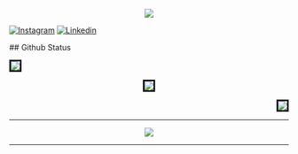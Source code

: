 
<p align="center">
  <img src="https://capsule-render.vercel.app/api?text=Hey Everyone!🕹️&animation=fadeIn&type=waving&color=gradient&height=100"/>
</p>
<div align="left">

[![Instagram](https://img.shields.io/badge/denizkkara-%23E4405F.svg?style=for-the-badge&logo=Instagram&logoColor=white)](https://www.instagram.com/denizkkara7/)
[![Linkedin](https://img.shields.io/badge/denizkkara7-%231DA1F2.svg?style=for-the-badge&logo=Linkedin&logoColor=white)](https://www.linkedin.com/in/deniz-k%C3%BC%C3%A7%C3%BCkkara-3564b3217/)


 
</div>  
## Github Status
</div>

<p align='left'><img style="border-style:solid" src="https://github-readme-stats.vercel.app/api?username=creatornadiran&count_private=true&theme=radical"/></p>
<p align='center'><img  style="border-style:solid" src="https://github-readme-streak-stats.herokuapp.com/?user=Denizk7&theme=radical"/></p>
<p align='right'><img style="border-style:solid" src = "https://github-readme-stats.vercel.app/api/top-langs/?username=Denizk7&theme=radical&hide=jupyter%20notebook&layout=compact&langs_count=8"/></p>

<div align="center"> 
	
---
	
![](https://activity-graph.herokuapp.com/graph?username=Denizk7&theme=react-dark&hide_border=true&area=true)
	
---
